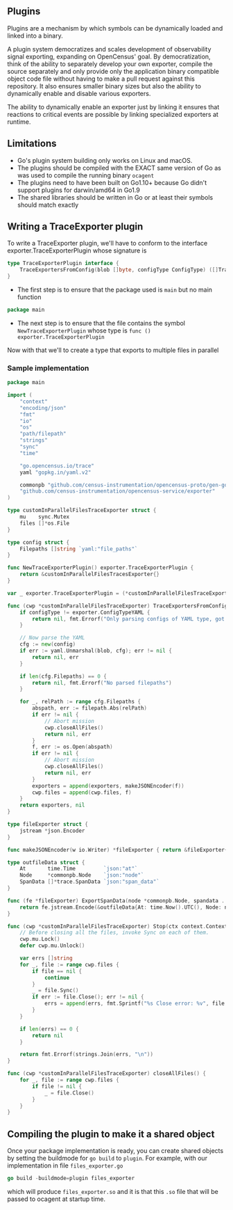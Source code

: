## Plugins

Plugins are a mechanism by which symbols can be dynamically
loaded and linked into a binary.

A plugin system democratizes and scales development of observability signal
exporting, expanding on OpenCensus' goal. By democratization, think
of the ability to separately develop your own exporter, compile the
source separately and only provide only the application binary compatible
object code file without having to make a pull request against this
repository. It also ensures smaller binary sizes but also the ability
to dynamically enable and disable various exporters.

The ability to dynamically enable an exporter just by linking it ensures
that reactions to critical events are possible by linking specialized
exporters at runtime.

## Limitations
* Go's plugin system building only works on Linux and macOS.
* The plugins should be compiled with the EXACT same version of Go as
was used to compile the running binary `ocagent`
* The plugins need to have been built on Go1.10+ because Go didn't support
plugins for darwin/amd64 in Go1.9
* The shared libraries should be written in Go or at least their symbols
should match exactly

## Writing a TraceExporter plugin

To write a TraceExporter plugin, we'll have to conform to the interface
exporter.TraceExporterPlugin whose signature is
```go
type TraceExporterPlugin interface {
	TraceExportersFromConfig(blob []byte, configType ConfigType) ([]TraceExporter, error)
}
```

* The first step is to ensure that the package used is `main` but no main function
```go
package main
```

* The next step is to ensure that the file contains the symbol `NewTraceExporterPlugin`
whose type is `func () exporter.TraceExporterPlugin`

Now with that we'll to create a type that exports to multiple files in parallel

### Sample implementation
```go
package main

import (
	"context"
	"encoding/json"
	"fmt"
	"io"
	"os"
	"path/filepath"
	"strings"
	"sync"
	"time"

	"go.opencensus.io/trace"
	yaml "gopkg.in/yaml.v2"

	commonpb "github.com/census-instrumentation/opencensus-proto/gen-go/agent/common/v1"
	"github.com/census-instrumentation/opencensus-service/exporter"
)

type customInParallelFilesTraceExporter struct {
	mu    sync.Mutex
	files []*os.File
}

type config struct {
	Filepaths []string `yaml:"file_paths"`
}

func NewTraceExporterPlugin() exporter.TraceExporterPlugin {
	return &customInParallelFilesTracesExporter{}
}

var _ exporter.TraceExporterPlugin = (*customInParallelFilesTraceExporter)(nil)

func (cwp *customInParallelFilesTraceExporter) TraceExportersFromConfig(blob []byte, configType exporter.ConfigType) (exporters []exporter.TraceExporter, err error) {
	if configType != exporter.ConfigTypeYAML {
		return nil, fmt.Errorf("Only parsing configs of YAML type, got %v", configType)
	}

	// Now parse the YAML
	cfg := new(config)
	if err := yaml.Unmarshal(blob, cfg); err != nil {
		return nil, err
	}

	if len(cfg.Filepaths) == 0 {
		return nil, fmt.Errorf("No parsed filepaths")
	}

	for _, relPath := range cfg.Filepaths {
		abspath, err := filepath.Abs(relPath)
		if err != nil {
			// Abort mission
			cwp.closeAllFiles()
			return nil, err
		}
		f, err := os.Open(abspath)
		if err != nil {
			// Abort mission
			cwp.closeAllFiles()
			return nil, err
		}
		exporters = append(exporters, makeJSONEncoder(f))
		cwp.files = append(cwp.files, f)
	}
	return exporters, nil
}

type fileExporter struct {
	jstream *json.Encoder
}

func makeJSONEncoder(w io.Writer) *fileExporter { return &fileExporter{jstream: json.NewEncoder(w)} }

type outfileData struct {
	At       time.Time         `json:"at"`
	Node     *commonpb.Node    `json:"node"`
	SpanData []*trace.SpanData `json:"span_data"`
}

func (fe *fileExporter) ExportSpanData(node *commonpb.Node, spandata ...*trace.SpanData) error {
	return fe.jstream.Encode(&outfileData{At: time.Now().UTC(), Node: node, SpanData: spandata})
}

func (cwp *customInParallelFilesTraceExporter) Stop(ctx context.Context) error {
	// Before closing all the files, invoke Sync on each of them.
	cwp.mu.Lock()
	defer cwp.mu.Unlock()

	var errs []string
	for _, file := range cwp.files {
		if file == nil {
			continue
		}
		_ = file.Sync()
		if err := file.Close(); err != nil {
			errs = append(errs, fmt.Sprintf("%s Close error: %v", file.Name(), err))
		}
	}

	if len(errs) == 0 {
		return nil
	}

	return fmt.Errorf(strings.Join(errs, "\n"))
}

func (cwp *customInParallelFilesTraceExporter) closeAllFiles() {
	for _, file := range cwp.files {
		if file != nil {
			_ = file.Close()
		}
	}
}
```

## Compiling the plugin to make it a shared object
Once your package implementation is ready, you can create shared objects by setting the buildmode
for `go build` to `plugin`. For example, with our implementation in file `files_exporter.go`

```go
go build -buildmode=plugin files_exporter
```
which will produce `files_exporter.so` and it is that this `.so` file that will be passed
to ocagent at startup time.

